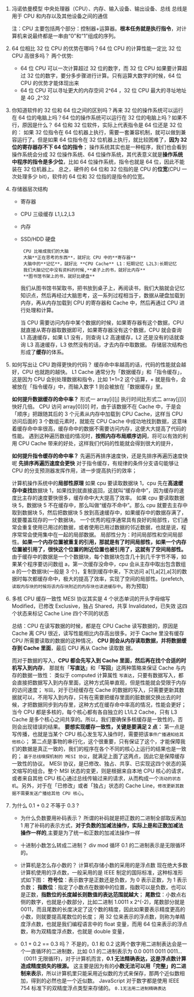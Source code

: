 1.  冯诺依曼模型
    中央处理器（CPU）、内存、输⼊设备、输出设备、总线
    总线是⽤于 CPU 和内存以及其他设备之间的通信

    注：CPU 主要包括两个部分：控制器+运算器。**根本任务就是执行指令**，对计算机来说最终都是一串由“0”和“1”组成的序列。

2.  64 位相⽐ 32 位 CPU 的优势在哪吗？64 位 CPU 的计算性能⼀定⽐ 32 位 CPU ⾼很多吗？
    两个优势:
    - 64 位 CPU 可以⼀次计算超过 32 位的数字，⽽ 32 位 CPU 如果要计算超过 32 位的数字，要分多步骤进⾏计算。只有运算⼤数字的时候，64 位 CPU 的优势才能体现出来
    - 64 位 CPU 可以寻址更⼤的内存空间 2^64 ，32 位 CPU 最⼤的寻址地址是 4G ,2^32
3.  你知道软件的 32 位和 64 位之间的区别吗？再来 32 位的操作系统可以运⾏在 64 位的电脑上吗？64 位的操作系统可以运⾏在 32 位的电脑上吗？如果不⾏，原因是什么？
    64 位和 32 位软件，实际上代表指令是 64 位还是 32 位的：
    如果 32 位指令在 64 位机器上执⾏，需要⼀套兼容机制，就可以做到兼容运⾏了。但是如果 64 位指令在 32 位机器上执⾏，就⽐较困难了，**因为 32 位的寄存器存不下 64 位的指令**；
    操作系统其实也是⼀种程序，我们也会看到操作系统会分成 32 位操作系统、64 位操作系统，其代表意义就是**操作系统中程序的指令是多少位**，⽐如 64 位操作系统，指令也就是 64 位，因此不能装在 32 位机器上。
    总之，硬件的 64 位和 32 位指的是 CPU 的**位宽**(CPU 一次处理多少 bit)，软件的 64 位和 32 位指的是指令的位宽。

4.  存储器层次结构

    - 寄存器
    - CPU 三级缓存 L1,L2,L3
    - 内存
    - SSD/HDD 硬盘

           CPU 比喻成我们的大脑
           大脑**正在思考的东西**，就好比 CPU 中的**寄存器**
           大脑中的**记忆**，就好比 **CPU Cache** L1：短期记忆 L2L3:长期记忆
           我们大脑记忆中没有资料的时候,**桌子上的书，就好比内存**
           **图书馆书架上的书，就好比硬盘**

      我们从图书馆书架取书，把书放到桌子上，再阅读书，我们大脑就会记忆知识点，然后再经过大脑思考，这一系列过程相当于，数据从硬盘加载到内存，再从内存加载到 CPU 的寄存器和 Cache 中，然后再通过 CPU 进行处理和计算。

      当 CPU 需要访问内存中某个数据的时候，如果寄存器有这个数据，CPU 就直接从寄存器取数据即可，如果寄存器没有这个数据，CPU 就会查询 L1 高速缓存，如果 L1 没有，则查询 L2 高速缓存，L2 还是没有的话就查询 L3 高速缓存，L3 依然没有的话，才去内存中取数据。
      存储层次结构也形成了**缓存**的体系。

5.  如何写出让 CPU 跑得更快的代码？
    缓存命中率越高的话，代码的性能就会越好，CPU 也就跑的越快。
    L1 Cache 通常分为「数据缓存」和「指令缓存」，这是因为 CPU 会别处理数据和指令，比如 1+1=2 这个运算，+ 就是指令，会被放在「指令缓存」中，而输入数字 1 则会被放在「数据缓存」里。

    **如何提升数据缓存的命中率？**
    形式一 array[i][j] 执行时间比形式二 array[j][i] 快好几倍。
    CPU 访问 array[0][0] 时，由于该数据不在 Cache 中，于是会「顺序」把跟随其后的 3 个元素从内存中加载到 CPU Cache，这样当 CPU 访问后面的 3 个数组元素时，就能在 CPU Cache 中成功地找到数据，这意味着缓存命中率很高，缓存命中的数据不需要访问内存，这便大大提高了代码的性能。
    遇到这种遍历数组的情况时，**按照内存布局顺序访问**，将可以有效的利用 CPU Cache 带来的好处，这样我们代码的性能就会得到很大的提升，

    **如何提升指令缓存的命中率？**
    先遍历再排序速度快，还是先排序再遍历速度快呢
    **先排序再遍历速度会更快**
    对于指令缓存，有规律的条件分支语句能够让 CPU 的分支预测器发挥作用，进一步提高执行的效率；

    计算机操作系统中的**局部性原理**
    如果 cpu 要读取数据块 1，cpu 先在**高速缓存中查找**数据块 1，如果找到就直接返回，这就叫“缓存命中”，因为缓存的速度比主存的速度要快很多，缓存命中大大提高了效率。
    如果 cpu 要读取数据块 5，数据块 5 不在缓存中，那么叫做“缓存不命中”。那么 cpu 就要去主存中取到数据块 5，然后把数据块 5 放到高速缓存中，如果缓存中的数据存满了，就要覆盖现存的一个数据块。
    一个优秀的程序通常具有良好的局部性，它们通常会重复使用已用过的数据，或者使用已用过数据的邻近数据，也就是说，程序常常会使用集中在一起的局部数据。
    局部性分为：时间局部性和空间局部性。**如果一个内存位置被重复的引用，那就是有了时间局部性，如果一个内存位置被引用了，很快这个位置的附近位置也被引用了，这就有了空间局部性。**
    由于缓存中的数据是一个个数据块，每个数据块包含几十到几千字节不等，如果某个程序要访问数组 a，第一次缓存没命中，cpu 会从主存中取出包含数组 a 的一个数据块(一般是 3 个)，复制到缓存中来，下次访问 a[1],a[2],a[3]的数据时每次都缓存命中，极大的提高了效率，实现了空间的局部性。(prefetch,`读取内存块的时候将该内存块附近的内存块也读进缓存中`。称为预取)

6.  多核 CPU 缓存一致性
    MESI 协议其实是 4 个状态单词的开头字⺟缩写
    Modified，已修改
    Exclusive，独占
    Shared，共享
    Invalidated，已失效
    这四个状态来标记 Cache Line 四个不同的状态

    总结：CPU 在读写数据的时候，都是在 CPU Cache 读写数据的，原因是 Cache 离 CPU 很近，读写性能相⽐内存⾼出很多。对于 Cache ⾥没有缓存 CPU 所需要读取的数据的这种情况， **CPU 则会从内存读取数据，并将数据缓存到 Cache ⾥⾯**，最后 CPU 再从 Cache 读取数 据。

    ⽽对于数据的写⼊，**CPU 都会先写⼊到 Cache ⾥⾯，然后再在找个合适的时机写⼊到内存**， 那就有「**写直达**」和「**写回**」这两种策略来保证 Cache 与内存的数据⼀致性：
    类似于 computed 计算属性
    `写直达`，只要有数据写⼊，都会直接把数据写⼊到内存⾥⾯，这种⽅式简单直观，但是性能就会受限于内存的访问速度；
    `写回`，对于已经缓存在 Cache 的数据的写⼊，只需要更新其数据就可以，不⽤写⼊到内存，只有在需要把缓存⾥⾯的脏数据交换出去的时候，才把数据同步到内存⾥，这种⽅式在缓存命中率⾼的情况，性能会更好；
    当今 CPU 都是多核的，每个核⼼都有各⾃独⽴的 L1/L2 Cache，只有 L3 Cache 是多个核⼼之间共享的。所以，我们要确保多核缓存是⼀致性的，否则会出现错误的结果。
    **要想实现缓存⼀致性，关键是要满⾜ 2 点：**
    第⼀点是写传播，也就是当某个 CPU 核⼼发⽣写⼊操作时，需要把该`事件⼴播通知给其他核⼼`；
    第⼆点是事物的串⾏化，这个很重要，只有保证了这个，才能保障我们的数据是真正⼀致的，我们的程序在各个不同的核⼼上运⾏的结果也是⼀致的；
    `基于总线嗅探机制的 MESI 协议`，就满⾜上⾯了这两点，因此它是保障缓存⼀致性的协议。
    MESI 协议，是已修改、独占、共享、已实现这四个状态的英⽂缩写的组合。整个 MSI 状态的变更，则是根据来⾃本地 CPU 核⼼的请求，或者来⾃其他 CPU 核⼼通过总线传输过来的请求，从⽽构成⼀个`流动的状态机`。另外，对于在「已修改」或者「独占」状态的 Cache Line，`修改更新其数据不需要发送⼴播给其他 CPU 核⼼`。

7.  为什么 0.1 + 0.2 不等于 0.3 ?

    - 为什么负数要用补码表示？
      所谓的补码就是把正数的二进制全部取反再加 1
      用了补码的表示方式，**对于负数的加减法操作，实际上是和正数加减法操作一样的**,主要是为了统一和正数的加减法操作一样
      >
    - 十进制小数怎么转成二进制？
      div mod 循环
      0.1 的二进制表示是无限循环的。
      >
    - 计算机是怎么存小数的？
      计算机存储小数的采用的是浮点数
      现在绝大多数计算机使用的浮点数，一般采用的是 IEEE 制定的国际标准，这种标准形式如下图：
      **符号位**：表示数字是正数还是负数，为 0 表示正数，为 1 表示负数；
      **指数位**：指定了小数点在数据中的位置，指数可以是负数，也可以是正数，**指数位的长度越长则数值的表达范围就越大**；
      **尾数位**：小数点右侧的数字，也就是小数部分，比如二进制 1.0011 x 2^(-2)，尾数部分就是 0011，而且尾数的长度决定了这个数的精度，因此如果要表示精度更高的小数，则就要提高尾数位的长度；
      用 32 位来表示的浮点数，则称为单精度浮点数，也就是我们编程语言中的 float 变量，而用 64 位来表示的浮点数，称为双精度浮点数，也就是 double 变量，
      >
    - 0.1 + 0.2 == 0.3 吗？
      不是的，0.1 和 0.2 这两个数字用二进制表达会是一个一直循环的二进制数，比如 0.1 的二进制表示为 0.0 0011 0011 0011… （0011 无限循环)，对于计算机而言，**0.1 无法精确表达，这是浮点数计算造成精度损失的根源。**
      这主要是因为有的**小数无法可以用「完整」的二进制来表示**，所以计算机里只能采用近似数的方式来保存，那两个近似数相加，得到的必然也是一个近似数。
      JavaScript 对于数字都是使用 IEEE 754 标准下的双精度浮点类型来存储的。
      `0.1无法用二进制精确表达`
